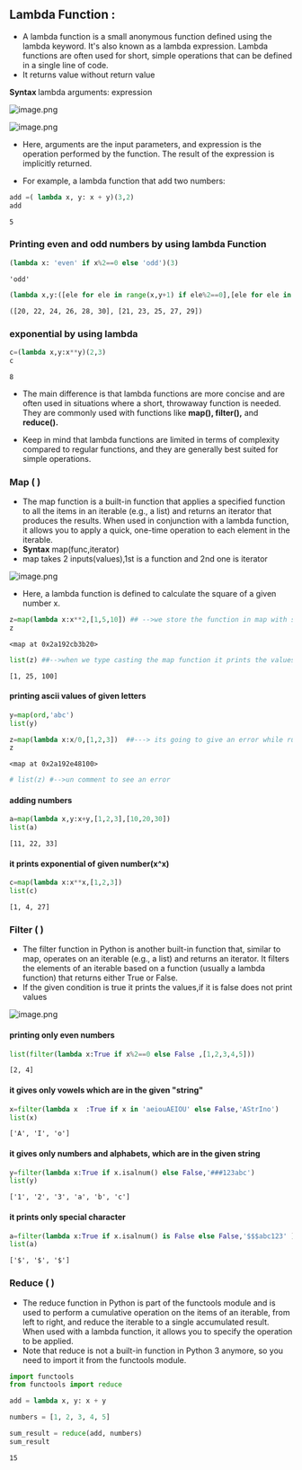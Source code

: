 ## Lambda Function :

 * A lambda function is a small anonymous function defined using the lambda keyword. It's also known as a lambda expression. Lambda functions are often used for short, simple operations that can be defined in a single line of code.
 * It returns value without return value
 

<b> Syntax </b> lambda arguments: expression


![image.png](attachment:image.png)

![image.png](attachment:image.png)

* Here, arguments are the input parameters, and expression is the operation performed by the function. The result of the expression is implicitly returned.



* For example, a lambda function that add two numbers:


```python
add =( lambda x, y: x + y)(3,2)
add
```




    5



### Printing even and odd numbers by using lambda Function



```python
(lambda x: 'even' if x%2==0 else 'odd')(3) 
```




    'odd'




```python
(lambda x,y:([ele for ele in range(x,y+1) if ele%2==0],[ele for ele in range(x,y+1) if ele%2!=0])) (20,30)
```




    ([20, 22, 24, 26, 28, 30], [21, 23, 25, 27, 29])



### exponential by using lambda


```python
c=(lambda x,y:x**y)(2,3)
c
```




    8



* The main difference is that lambda functions are more concise and are often used in situations where a short, throwaway function is needed. They are commonly used with functions like <b> map(), filter(),</b> and <b>reduce().</b>


* Keep in mind that lambda functions are limited in terms of complexity compared to regular functions, and they are generally best suited for simple operations.

### Map ( )

* The map function is a built-in function that applies a specified function to all the items in an iterable (e.g., a list) and returns an iterator that produces the results. When used in conjunction with a lambda function, it allows you to apply a quick, one-time operation to each element in the iterable.
* <b>Syntax</b> map(func,iterator)
*  map takes 2 inputs(values),1st is a function and 2nd one is iterator


![image.png](attachment:image.png)

* Here, a lambda function is defined to calculate the square of a given number x.


```python
z=map(lambda x:x**2,[1,5,10]) ## -->we store the function in map with some variable 
z  
```




    <map at 0x2a192cb3b20>




```python
list(z) ##-->when we type casting the map function it prints the values
```




    [1, 25, 100]



#### printing ascii values of given letters


```python
y=map(ord,'abc')
list(y)
```


```python
z=map(lambda x:x/0,[1,2,3])  ##---> its going to give an error while run time
z 
```




    <map at 0x2a192e48100>




```python
# list(z) #-->un comment to see an error 
```

#### adding numbers


```python
a=map(lambda x,y:x+y,[1,2,3],[10,20,30])
list(a)
```




    [11, 22, 33]



#### it prints exponential of given number(x^x)


```python
c=map(lambda x:x**x,[1,2,3])
list(c)
```




    [1, 4, 27]



### Filter ( )

* The filter function in Python is another built-in function that, similar to map, operates on an iterable (e.g., a list) and returns an iterator. It filters the elements of an iterable based on a function (usually a lambda function) that returns either True or False.
* If the given condition is true it prints the values,if it is false does not print values

![image.png](attachment:image.png)

#### printing only even numbers


```python
list(filter(lambda x:True if x%2==0 else False ,[1,2,3,4,5]))
```




    [2, 4]



#### it gives only vowels which are in the given "string"


```python
x=filter(lambda x  :True if x in 'aeiouAEIOU' else False,'AStrIno')
list(x)
```




    ['A', 'I', 'o']



#### it gives only numbers and alphabets, which are in the given string 


```python
y=filter(lambda x:True if x.isalnum() else False,'###123abc')
list(y)
```




    ['1', '2', '3', 'a', 'b', 'c']



####  it prints only special character 


```python
a=filter(lambda x:True if x.isalnum() is False else False,'$$$abc123' )
list(a)
```




    ['$', '$', '$']



### Reduce ( )

* The reduce function in Python is part of the functools module and is used to perform a cumulative operation on the items of an iterable, from left to right, and reduce the iterable to a single accumulated result. When used with a lambda function, it allows you to specify the operation to be applied.
* Note that reduce is not a built-in function in Python 3 anymore, so you need to import it from the functools module.




```python
import functools 
from functools import reduce
```


```python
add = lambda x, y: x + y

```


```python
numbers = [1, 2, 3, 4, 5]

```


```python
sum_result = reduce(add, numbers)
sum_result

```




    15




```python

```


```python

```
